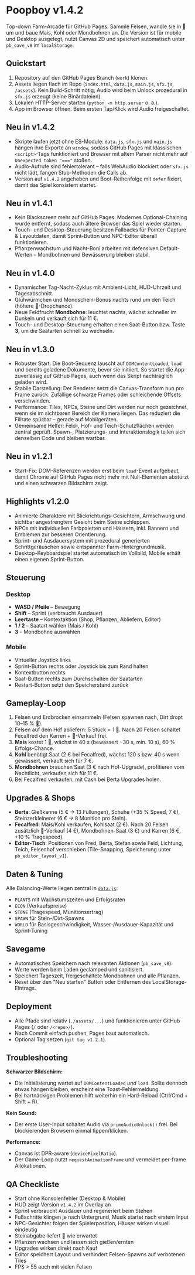 # Poopboy v1.4.2

Top-down Farm-Arcade für GitHub Pages. Sammle Felsen, wandle sie in 💩 um und baue Mais, Kohl oder Mondbohnen an. Die Version ist für mobile und Desktop ausgelegt, nutzt Canvas 2D und speichert automatisch unter `pb_save_v8` im `localStorage`.

## Quickstart

1. Repository auf den GitHub Pages Branch (`work`) klonen.
2. Assets liegen flach im Repo (`index.html`, `data.js`, `main.js`, `sfx.js`, `/assets`). Kein Build-Schritt nötig; Audio wird beim Unlock prozedural in `sfx.js` erzeugt (keine Binärdateien).
3. Lokalen HTTP-Server starten (`python -m http.server` o. ä.).
4. App im Browser öffnen. Beim ersten Tap/Klick wird Audio freigeschaltet.

## Neu in v1.4.2

- Skripte laufen jetzt ohne ES-Module: `data.js`, `sfx.js` und `main.js` hängen ihre Exporte an `window`, sodass GitHub Pages mit klassischen `<script>`-Tags funktioniert und Browser mit altem Parser nicht mehr auf `Unexpected token "==="` stoßen.
- Audio-Aufrufe sind fehlertolerant – falls WebAudio blockiert oder `sfx.js` nicht lädt, fangen Stub-Methoden die Calls ab.
- Version auf `v1.4.2` angehoben und Boot-Reihenfolge mit `defer` fixiert, damit das Spiel konsistent startet.

## Neu in v1.4.1

- Kein Blackscreen mehr auf GitHub Pages: Modernes Optional-Chaining wurde entfernt, sodass auch ältere Browser das Spiel wieder starten.
- Touch- und Desktop-Steuerung besitzen Fallbacks für Pointer-Capture & Layoutdaten, damit Sprint-Button und NPC-Editor überall funktionieren.
- Pflanzenwachstum und Nacht-Boni arbeiten mit defensiven Default-Werten – Mondbohnen und Bewässerung bleiben stabil.

## Neu in v1.4.0

- Dynamischer Tag-Nacht-Zyklus mit Ambient-Licht, HUD-Uhrzeit und Tagesabschnitt.
- Glühwürmchen und Mondschein-Bonus nachts rund um den Teich (höhere 💩-Dropchance).
- Neue Feldfrucht **Mondbohne**: leuchtet nachts, wächst schneller im Dunkeln und verkauft sich für 11 €.
- Touch- und Desktop-Steuerung erhalten einen Saat-Button bzw. Taste **3**, um die Saatarten schnell zu wechseln.

## Neu in v1.3.0

- Robuster Start: Die Boot-Sequenz lauscht auf `DOMContentLoaded`, `load` und bereits geladene Dokumente, bevor sie initiiert. So startet die App zuverlässig auf GitHub Pages, auch wenn das Skript nachträglich geladen wird.
- Stabile Darstellung: Der Renderer setzt die Canvas-Transform nun pro Frame zurück. Zufällige schwarze Frames oder schleichende Offsets verschwinden.
- Performance: Tiles, NPCs, Steine und Dirt werden nur noch gezeichnet, wenn sie im sichtbaren Bereich der Kamera liegen. Das reduziert die Fillrate spürbar – gerade auf Mobilgeräten.
- Gemeinsame Helfer: Feld-, Hof- und Teich-Schutzflächen werden zentral geprüft. Spawn-, Platzierungs- und Interaktionslogik teilen sich denselben Code und bleiben wartbar.

## Neu in v1.2.1

- Start-Fix: DOM-Referenzen werden erst beim `load`-Event aufgebaut, damit Chrome auf GitHub Pages nicht mehr mit Null-Elementen abstürzt und einen schwarzen Bildschirm zeigt.

## Highlights v1.2.0

- Animierte Charaktere mit Blickrichtungs-Gesichtern, Armschwung und sichtbar angestrengtem Gesicht beim Steine schleppen.
- NPCs mit individuellen Farbpaletten und Häusern, inkl. Bannern und Emblemen zur besseren Orientierung.
- Sprint- und Ausdauersystem mit prozedural generierten Schrittgeräuschen sowie entspannter Farm-Hintergrundmusik.
- Desktop-Keyboardspiel startet automatisch im Vollbild, Mobile erhält einen eigenen Sprint-Button.

## Steuerung

### Desktop
- **WASD / Pfeile** – Bewegung
- **Shift** – Sprint (verbraucht Ausdauer)
- **Leertaste** – Kontextaktion (Shop, Pflanzen, Abliefern, Editor)
- **1 / 2** – Saatart wählen (Mais / Kohl)
- **3** – Mondbohne auswählen

### Mobile
- Virtueller Joystick links
- Sprint-Button rechts oder Joystick bis zum Rand halten
- Kontextbutton rechts
- Saat-Button rechts zum Durchschalten der Saatarten
- Restart-Button setzt den Speicherstand zurück

## Gameplay-Loop

1. Felsen und Erdbrocken einsammeln (Felsen spawnen nach, Dirt dropt 10–15 % 💩).
2. Felsen auf dem Hof abliefern: 5 Stück = 1 💩. Nach 20 Felsen schaltet Fecalfred den Karren + 💩-Verkauf frei.
3. **Mais** kostet 1 💩, wächst in 40 s (bewässert −30 s, min. 10 s), 60 % Erfolgs-Chance.
4. **Kohl** benötigt Saat (2 € bei Fecalfred), wächst 120 s bzw. 40 s wenn gewässert, verkauft sich für 7 €.
5. **Mondbohnen** brauchen Saat (3 € nach Hof-Upgrade), profitieren vom Nachtlicht, verkaufen sich für 11 €.
6. Bei Fecalfred verkaufen, mit Cash bei Berta Upgrades holen.

## Upgrades & Shops

- **Berta**: Gießkanne (5 € → 13 Füllungen), Schuhe (+35 % Speed, 7 €), Steinzerkleinerer (6 € → 8 Munition pro Stein).
- **Fecalfred**: Mais/Kohl verkaufen, Kohlsaat (2 €). Nach 20 Felsen zusätzlich 💩-Verkauf (4 €), Mondbohnen-Saat (3 €) und Karren (6 €, +10 % Tragespeed).
- **Editor-Tisch**: Positionen von Fred, Berta, Stefan sowie Feld, Lichtung, Teich, Felsenhof verschieben (Tile-Snapping, Speicherung unter `pb_editor_layout_v1`).

## Daten & Tuning

Alle Balancing-Werte liegen zentral in [`data.js`](data.js):
- `PLANTS` mit Wachstumszeiten und Erfolgsraten
- `ECON` (Verkaufspreise)
- `STONE` (Tragespeed, Munitionsertrag)
- `SPAWN` für Stein-/Dirt-Spawns
- `WORLD` für Basisgeschwindigkeit, Wasser-/Ausdauer-Kapazität und Sprint-Tuning

## Savegame

- Automatisches Speichern nach relevanten Aktionen (`pb_save_v8`).
- Werte werden beim Laden geclamped und sanitisiert.
- Speichert Tageszeit, freigeschaltete Mondbohnen und alle Pflanzen.
- Reset über den "Neu starten" Button oder Entfernen des LocalStorage-Eintrags.

## Deployment

- Alle Pfade sind relativ (`./assets/...`) und funktionieren unter GitHub Pages (`/` oder `/<repo>/`).
- Nach Commit einfach pushen, Pages baut automatisch.
- Optional Tag setzen (`git tag v1.2.1`).

## Troubleshooting

**Schwarzer Bildschirm:**
- Die Initialisierung wartet auf `DOMContentLoaded` *und* `load`. Sollte dennoch etwas hängen bleiben, erscheint eine Toast-Fehlermeldung.
- Bei hartnäckigen Problemen hilft weiterhin ein Hard-Reload (Ctrl/Cmd + Shift + R).

**Kein Sound:**
- Der erste User-Input schaltet Audio via `primeAudioUnlock()` frei. Bei blockierenden Browsern einmal tippen/klicken.

**Performance:**
- Canvas ist DPR-aware (`devicePixelRatio`).
- Der Game-Loop nutzt `requestAnimationFrame` und vermeidet per-frame Allokationen.

## QA Checkliste

- Start ohne Konsolenfehler (Desktop & Mobile)
- HUD zeigt Version `v1.4.2` im Overlay an
- Sprint verbraucht Ausdauer und regeneriert beim Stehen
- Fußschritte klingen je nach Untergrund, Musik startet nach erstem Input
- NPC-Gesichter folgen der Spielerposition, Häuser wirken visuell eindeutig
- Steinabgabe liefert 💩 wie erwartet
- Pflanzen wachsen und lassen sich gießen/ernten
- Upgrades wirken direkt nach Kauf
- Editor speichert Layout und verhindert Felsen-Spawns auf verbotenen Tiles
- FPS > 55 auch mit vielen Felsen
